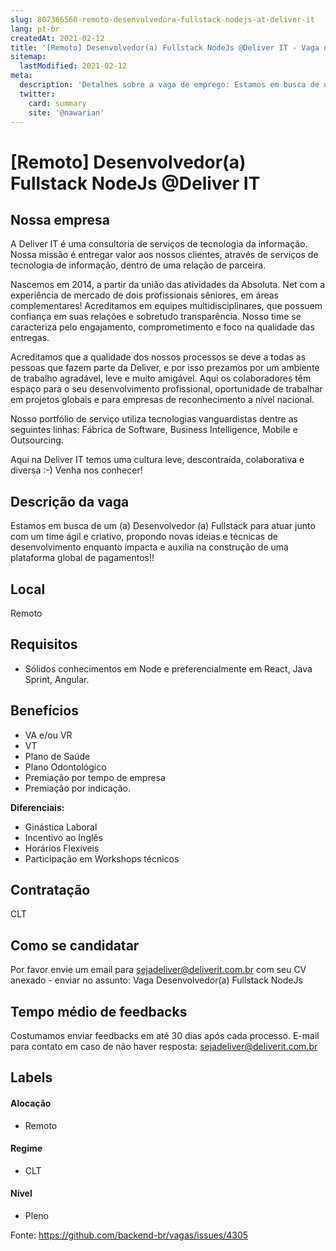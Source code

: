 ```yaml
---
slug: 807366560-remoto-desenvolvedora-fullstack-nodejs-at-deliver-it
lang: pt-br
createdAt: 2021-02-12
title: '[Remoto] Desenvolvedor(a) Fullstack NodeJs @Deliver IT - Vaga de Emprego'
sitemap:
  lastModified: 2021-02-12
meta:
  description: 'Detalhes sobre a vaga de emprego: Estamos em busca de um (a) Desenvolvedor (a) Fullstack para atuar junto com um time ágil e criativo, propondo novas ideias e técnicas de desenvolvimento enquanto impacta e auxilia na construção de uma plataforma global de pagamentos!!'
  twitter:
    card: summary
    site: '@nawarian'
---
```


# [Remoto] Desenvolvedor(a) Fullstack NodeJs @Deliver IT

## Nossa empresa

A Deliver IT é uma consultoria de serviços de tecnologia da informação. Nossa missão é entregar valor aos nossos clientes, através de serviços de tecnologia de informação, dentro de uma relação de parceira.

Nascemos em 2014, a partir da união das atividades da Absoluta. Net com a experiência de mercado de dois profissionais sêniores, em áreas complementares! Acreditamos em equipes multidisciplinares, que possuem confiança em suas relações e sobretudo transparência. Nosso time se caracteriza pelo engajamento, comprometimento e foco na qualidade das entregas.

Acreditamos que a qualidade dos nossos processos se deve a todas as pessoas que fazem parte da Deliver, e por isso prezamos por um ambiente de trabalho agradável, leve e muito amigável. Aqui os colaboradores têm espaço para o seu desenvolvimento profissional, oportunidade de trabalhar em projetos globais e para empresas de reconhecimento a nível nacional.

Nosso portfólio de serviço utiliza tecnologias vanguardistas dentre as seguintes linhas: Fábrica de Software, Business Intelligence, Mobile e Outsourcing.

Aqui na Deliver IT temos uma cultura leve, descontraída, colaborativa e diversa :-) Venha nos conhecer!

## Descrição da vaga

Estamos em busca de um (a) Desenvolvedor (a) Fullstack para atuar junto com um time ágil e criativo, propondo novas ideias e técnicas de desenvolvimento enquanto impacta e auxilia na construção de uma plataforma global de pagamentos!!

## Local

Remoto

## Requisitos

* Sólidos conhecimentos em Node e preferencialmente em React, Java Sprint, Angular. 

## Benefícios

* VA e/ou VR
* VT
* Plano de Saúde
* Plano Odontológico
* Premiação por tempo de empresa
* Premiação por indicação.

**Diferenciais:**

* Ginástica Laboral
* Incentivo ao Inglês
* Horários Flexíveis
* Participação em Workshops técnicos

## Contratação

CLT

## Como se candidatar

Por favor envie um email para sejadeliver@deliverit.com.br com seu CV anexado - enviar no assunto: Vaga Desenvolvedor(a) Fullstack NodeJs

## Tempo médio de feedbacks

Costumamos enviar feedbacks em até 30 dias após cada processo.
E-mail para contato em caso de não haver resposta: sejadeliver@deliverit.com.br

## Labels
<!-- retire os labels que não fazem sentido à vaga -->

#### Alocação
- Remoto

#### Regime
- CLT

#### Nível
- Pleno




Fonte: https://github.com/backend-br/vagas/issues/4305